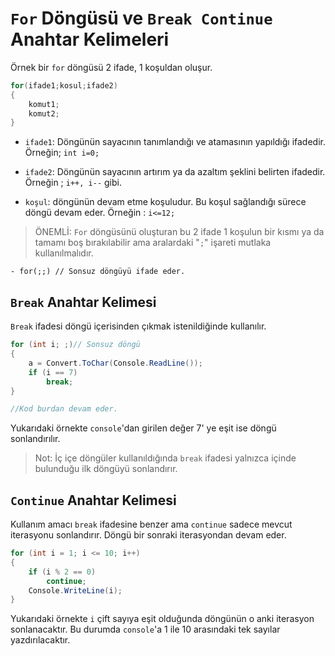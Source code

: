 # **`For` Döngüsü ve `Break Continue` Anahtar Kelimeleri**

Örnek bir `for` döngüsü 2 ifade, 1 koşuldan oluşur.
```csharp
for(ifade1;kosul;ifade2)
{
    komut1;
    komut2;
}
```
- `ifade1`: Döngünün sayacının tanımlandığı ve atamasının yapıldığı ifadedir. Örneğin; `int i=0;`

- `ifade2`: Döngünün sayacının artırım ya da azaltım şeklini belirten ifadedir. Örneğin ; `i++, i--` gibi.

- `koşul`: döngünün devam etme koşuludur. Bu koşul sağlandığı sürece döngü devam eder. Örneğin : `i<=12;`

> ÖNEMLİ: `For` döngüsünü oluşturan bu 2 ifade 1 koşulun bir kısmı ya da tamamı boş bırakılabilir ama aralardaki "` ; `" işareti mutlaka kullanılmalıdır.

`- for(;;) // Sonsuz döngüyü ifade eder. `

## **`Break` Anahtar Kelimesi**

`Break` ifadesi döngü içerisinden çıkmak istenildiğinde kullanılır.
```csharp
for (int i; ;)// Sonsuz döngü
{
    a = Convert.ToChar(Console.ReadLine());
    if (i == 7)
        break;
}

//Kod burdan devam eder. 
```
Yukarıdaki örnekte `console`'dan girilen değer 7' ye eşit ise döngü sonlandırılır.

> Not: İç içe döngüler kullanıldığında `break` ifadesi yalnızca içinde bulunduğu ilk döngüyü sonlandırır.

## **`Continue` Anahtar Kelimesi**

Kullanım amacı `break` ifadesine benzer ama `continue` sadece mevcut iterasyonu sonlandırır. Döngü bir sonraki iterasyondan devam eder.
```csharp
for (int i = 1; i <= 10; i++)
{
    if (i % 2 == 0)
        continue;
    Console.WriteLine(i);
}
```
Yukarıdaki örnekte `i` çift sayıya eşit olduğunda döngünün o anki iterasyon sonlanacaktır. Bu durumda `console`'a 1 ile 10 arasındaki tek sayılar yazdırılacaktır.